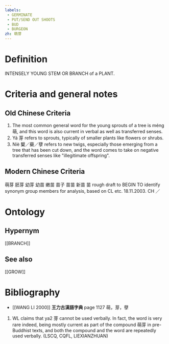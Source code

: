 ```yaml
---
labels: 
 - GERMINATE
 - PUT/SEND OUT SHOOTS
 - BUD
 - BURGEON
zh: 萌芽
---
```


# Definition
INTENSELY YOUNG STEM OR BRANCH of a PLANT.
# Criteria and general notes
## Old Chinese Criteria
1. The most common general word for the young sprouts of a tree is méng 萌, and this word is also current in verbal as well as transferred senses.
2. Yá 芽 refers to sprouts, typically of smaller plants like flowers or shrubs.
3. Niè 櫱／蘗／孽 refers to new twigs, especially those emerging from a tree that has been cut down, and the word comes to take on negative transferred senses like "illegitimate offspring".
## Modern Chinese Criteria
萌芽
胚芽
幼芽
幼苗
嫩苗
苗子
苗苗
新苗
苗
rough draft to BEGIN TO identify synonym group members for analysis, based on CL etc. 18.11.2003. CH ／
# Ontology

## Hypernym
[[BRANCH]]
## See also
[[GROW]]
# Bibliography
- [[WANG LI 2000]]
**王力古漢語字典** page 1127
萌，芽，孽
1. WL claims that ya2 芽 cannot be used verbally.  In fact, the word is very rare indeed, being mostly current as part of the compound 萌芽 in pre-Buddhist texts, and both the compound and the word are repeatedly used verbally. (LSCQ, CQFL, LIEXIANZHUAN)